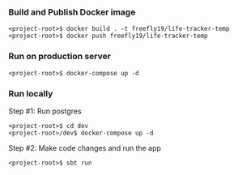 ### Build and Publish Docker image

```
<project-root>$ docker build . -t freefly19/life-tracker-temp
<project-root>$ docker push freefly19/life-tracker-temp
```

### Run on production server

```
<project-root>$ docker-compose up -d
```

### Run locally

Step #1: Run postgres

```
<project-root>$ cd dev
<project-root>/dev$ docker-compose up -d
```

Step #2: Make code changes and run the app

```
<project-root>$ sbt run
```

